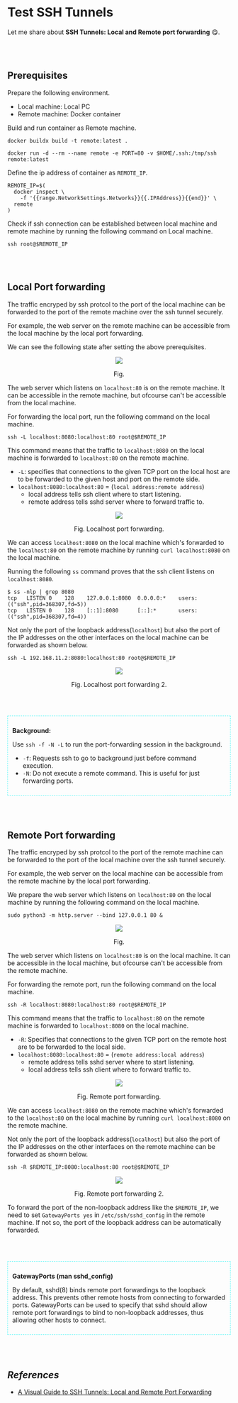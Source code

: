 # Test SSH Tunnels

Let me share about **SSH Tunnels: Local and Remote port forwarding** 😋.

<br></br>

## Prerequisites

Prepare the following environment.

* Local machine: Local PC
* Remote machine: Docker container 

Build and run container as Remote machine.

```
docker buildx build -t remote:latest .
```

```
docker run -d --rm --name remote -e PORT=80 -v $HOME/.ssh:/tmp/ssh remote:latest
```

Define the ip address of container as `REMOTE_IP`.

```
REMOTE_IP=$(
  docker inspect \
    -f '{{range.NetworkSettings.Networks}}{{.IPAddress}}{{end}}' \
  remote
)
```

Check if ssh connection can be established between local machine and remote machine by running the following command on Local machine.

```
ssh root@$REMOTE_IP
```

<br></br>

## Local Port forwarding

The traffic encryped by ssh protcol to the port of the local machine can be forwarded to the port of the remote machine over the ssh tunnel securely.

For example, the web server on the remote machine can be accessible from the local machine by the local port forwarding.

We can see the following state after setting the above prerequisites.

<div align="center">
<img src="./images/ssh1.svg">
<p>Fig.</p>
</div>

The web server which listens on `localhost:80` is on the remote machine. It can be accessible in the remote machine, but ofcourse can't be accessible from the local machine.

For forwarding the local port, run the following command on the local machine.

```
ssh -L localhost:8080:localhost:80 root@$REMOTE_IP
```

This command means that the traffic to `localhost:8080` on the local machine is forwarded to `localhost:80` on the remote machine.

* `-L`: specifies that connections to the given TCP port on the local host are to be forwarded to the given host and port on the remote side.
* `localhost:8080:localhost:80` = (`local address:remote address`)
  * local address tells ssh client where to start listening.
  * remote address tells sshd server where to forward traffic to.

<div align="center">
<img src="./images/ssh2.svg">
<p>Fig. Localhost port forwarding.</p>
</div>

We can access `localhost:8080` on the local machine which's forwarded to the `localhost:80` on the remote machine by running `curl localhost:8080` on the local machine.

Running the following `ss` command proves that the ssh client listens on `localhost:8080`.

```
$ ss -nlp | grep 8080
tcp   LISTEN 0    128    127.0.0.1:8080  0.0.0.0:*    users:(("ssh",pid=368307,fd=5))                                 
tcp   LISTEN 0    128    [::1]:8080      [::]:*       users:(("ssh",pid=368307,fd=4))  
```

Not only the port of the loopback address(`localhost`) but also the port of the IP addresses on the other interfaces on the local machine can be forwarded as shown below.

```
ssh -L 192.168.11.2:8080:localhost:80 root@$REMOTE_IP
```

<div align="center">
<img src="./images/ssh3.svg">
<p>Fig. Localhost port forwarding 2.</p>
</div>

<br></br>

<div style="border: 1px dashed rgba(39, 245, 245, 0.8); padding: 10px;">

**Background:**

Use `ssh -f -N -L` to run the port-forwarding session in the background.

* `-f`: Requests ssh to go to background just before command execution.
* `-N`: Do not execute a remote command.  This is useful for just forwarding ports.

</div>

<br></br>

## Remote Port forwarding

The traffic encryped by ssh protcol to the port of the remote machine can be forwarded to the port of the local machine over the ssh tunnel securely.

For example, the web server on the local machine can be accessible from the remote machine by the local port forwarding.

We prepare the web server which listens on `localhost:80` on the local machine by running the following command on the local machine.

```
sudo python3 -m http.server --bind 127.0.0.1 80 &
```

<div align="center">
<img src="./images/ssh4.svg">
<p>Fig.</p>
</div>

The web server which listens on `localhost:80` is on the local machine. It can be accessible in the local machine, but ofcourse can't be accessible from the remote machine.

For forwarding the remote port, run the following command on the local machine.

```
ssh -R localhost:8080:localhost:80 root@$REMOTE_IP
```

This command means that the traffic to `localhost:80` on the remote machine is forwarded to `localhost:8080` on the local machine.

* `-R`: Specifies that connections to the given TCP port on the remote host are to be forwarded to the local side.
* `localhost:8080:localhost:80` = (`remote address:local address`)
  * remote address tells sshd server where to start listening.
  * local address tells ssh client where to forward traffic to.

<div align="center">
<img src="./images/ssh5.svg">
<p>Fig. Remote port forwarding.</p>
</div>

We can access `localhost:8080` on the remote machine which's forwarded to the `localhost:80` on the local machine by running `curl localhost:8080` on the remote machine.

Not only the port of the loopback address(`localhost`) but also the port of the IP addresses on the other interfaces on the remote machine can be forwarded as shown below.

```
ssh -R $REMOTE_IP:8080:localhost:80 root@$REMOTE_IP
```

<div align="center">
<img src="./images/ssh6.svg">
<p>Fig. Remote port forwarding 2.</p>
</div>

To forward the port of the non-loopback address like the `$REMOTE_IP`, we need to set `GatewayPorts yes` in `/etc/ssh/sshd_config` in the remote machine. If not so, the port of the loopback address can be automatically forwarded.

<br></br>

<div style="border: 1px dashed rgba(39, 245, 245, 0.8); padding: 10px;">

**GatewayPorts (man sshd_config)**

By default, sshd(8) binds remote port forwardings to the loopback address. This prevents other remote hosts from connecting to forwarded ports. GatewayPorts can be used to specify that sshd should allow remote port forwardings to bind to non-loopback addresses, thus allowing other hosts to connect.
</div>

<br></br>

## _References_

* [A Visual Guide to SSH Tunnels: Local and Remote Port Forwarding](https://iximiuz.com/en/posts/ssh-tunnels/)